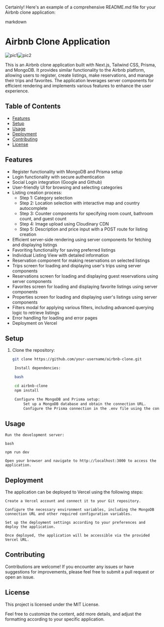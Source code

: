 Certainly! Here's an example of a comprehensive README.md file for your Airbnb clone application:

markdown

# Airbnb Clone Application
![pic1](https://github.com/vvduth/air-bnb-clone/assets/86361885/b4698e37-475b-4b70-b921-8d779ac58ec2)![pic2](https://github.com/vvduth/air-bnb-clone/assets/86361885/7cbed3a5-fed6-4325-9039-52325143e911)

This is an Airbnb clone application built with Next.js, Tailwind CSS, Prisma, and MongoDB. It provides similar functionality to the Airbnb platform, allowing users to register, create listings, make reservations, and manage their trips and favorites. The application leverages server components for efficient rendering and implements various features to enhance the user experience.

## Table of Contents

- [Features](#features)
- [Setup](#setup)
- [Usage](#usage)
- [Deployment](#deployment)
- [Contributing](#contributing)
- [License](#license)

## Features

- Register functionality with MongoDB and Prisma setup
- Login functionality with secure authentication
- Social Login integration (Google and Github)
- User-friendly UI for browsing and selecting categories
- Listing creation process:
  - Step 1: Category selection
  - Step 2: Location selection with interactive map and country autocomplete
  - Step 3: Counter components for specifying room count, bathroom count, and guest count
  - Step 4: Image upload using Cloudinary CDN
  - Step 5: Description and price input with a POST route for listing creation
- Efficient server-side rendering using server components for fetching and displaying listings
- Favoriting functionality for saving preferred listings
- Individual Listing View with detailed information
- Reservation component for making reservations on selected listings
- Trips screen for loading and displaying user's trips using server components
- Reservations screen for loading and displaying guest reservations using server components
- Favorites screen for loading and displaying favorite listings using server components
- Properties screen for loading and displaying user's listings using server components
- Filters modal for applying various filters, including advanced querying logic to retrieve listings
- Error handling for loading and error pages
- Deployment on Vercel

## Setup

1. Clone the repository:

   ```bash
   git clone https://github.com/your-username/airbnb-clone.git

    Install dependencies:

    bash

    cd airbnb-clone
    npm install

    Configure the MongoDB and Prisma setup:
        Set up a MongoDB database and obtain the connection URL.
        Configure the Prisma connection in the .env file using the connection URL.

 ## Usage


    Run the development server:

    bash

    npm run dev

    Open your browser and navigate to http://localhost:3000 to access the application.

## Deployment

The application can be deployed to Vercel using the following steps:

    Create a Vercel account and connect it to your Git repository.

    Configure the necessary environment variables, including the MongoDB connection URL and other required configuration variables.

    Set up the deployment settings according to your preferences and deploy the application.

    Once deployed, the application will be accessible via the provided Vercel URL.

## Contributing

Contributions are welcome! If you encounter any issues or have suggestions for improvements, please feel free to submit a pull request or open an issue.

## License

This project is licensed under the MIT License.

Feel free to customize the content, add more details, and adjust the formatting according to your specific application.
